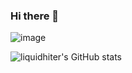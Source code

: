 ### Hi there 👋

<!--
**liquidhiter/liquidhiter** is a ✨ _special_ ✨ repository because its `README.md` (this file) appears on your GitHub profile.

Here are some ideas to get you started:

- 🔭 I’m currently working on ...
- 🌱 I’m currently learning ...
- 👯 I’m looking to collaborate on ...
- 🤔 I’m looking for help with ...
- 💬 Ask me about ...
- 📫 How to reach me: ...
- 😄 Pronouns: ...
- ⚡ Fun fact: ...
-->

![image](https://github.com/liquidhiter/Graph_In_C/assets/35713945/7b9f9920-a616-4a3f-a08e-2b85953223f4)

![liquidhiter's GitHub stats](https://github-readme-stats-liquidhiter.vercel.app/api?username=liquidhiter&count_private=true&show_icons=true&theme=shdow_green)
